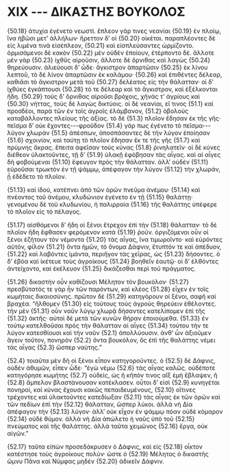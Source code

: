 
# XIX --- ΔΙΚΑΣΤΗΣ ΒΟΥΚΟΛΟΣ

{50.18} ἀτυχία ἐγένετο νεωστί. ἔπλεον γάρ τινες νεανίαι {50.19} ἐν πλοίῳ, ἵνα ἡβῶσι μετ’ ἀλλήλων· ἤρεττον δ’ οἱ {50.20} οἰκέται. παραπλέοντες δὲ εἰς λιμένα τινὰ εἰσέπλεον, {50.21} καὶ εἰσπλεύσαντες ὡρμίζοντο. ὁρμισάμενοι δὲ κακὸν {50.22} μὲν οὐδὲν ἐποίουν, ἐτέρποντο δέ. ἄλλοτε μὲν γὰρ {50.23} ἰχθῦς αἱροῦσιν, ἄλλοτε δὲ ὄρνιθας καὶ λαγὼς {50.24} θηρεύουσιν. ἁλιεύουσι δ’ ὧδε· ἄγκιστρον ἀπαρτῶσιν {50.25} ἐκ λίνου λεπτοῦ, τὸ δὲ λίνον ἀπαρτῶσιν ἐκ καλάμου· {50.26} καὶ ἐπιθέντες δέλεαρ, καθιᾶσι τὸ ἄγκιστρον μετὰ τοῦ {50.27} δελέατος εἰς τὴν θάλατταν· οἱ δ’ ἰχθύες ἐγκάπτουσι {50.28} τό τε δέλεαρ καὶ τὸ ἄγκιστρον, καὶ ἐξέλκονται ἤδη. {50.29} τοὺς δ’ ὄρνιθας αἱροῦσι βρόχοις, χῆνάς τ’ ἀγρίους καὶ {50.30} νήττας, τοὺς δὲ λαγὼς δικτύοις. οἱ δὲ νεανίαι, εἴ τινος  {51.1} καὶ προσδέοι, παρὰ τῶν ἐν τοῖς ἀγροῖς ἐλάμβανον, {51.2} ὀβολοὺς καταβάλλοντες πλείους τῆς ἀξίας. τὸ δὲ {51.3} πλοῖον ἔδησαν ἐκ τῆς γῆς· πεῖσμα δ’ οὐκ ἔχοντες---φροῦδον {51.4} γάρ πως ἐγένετο τὸ πεῖσμα---λύγον χλωρὰν {51.5} ἀπέσπων, ἀποσπάσαντες δὲ τὴν λύγον ἐποίησαν {51.6} σχοινίον, καὶ ταύτῃ τὸ πλοῖον ἔδησαν ἔκ τε τῆς γῆς {51.7} καὶ πρύμνης ἄκρας. ἔπειτα ἀφεῖσαν τοὺς κύνας {51.8} ῥινηλατεῖν· οἱ δὲ κύνες διέθεον ὑλακτοῦντες, τῇ δ’ {51.9} ὑλακῇ ἐφόβησαν τὰς αἶγας. καὶ αἱ αἶγες δὴ φοβούμεναι {51.10} ἔφευγον πρὸς τὴν θάλατταν. ἀλλ’ οὐδὲν {51.11} εὑροῦσαι τρωκτὸν ἐν τῇ ψάμμῳ, ἀπέφαγον τὴν λύγον {51.12} τὴν χλωράν, ᾗ ἐδέδετο τὸ πλοῖον.

{51.13} καὶ ἰδού, κατέπνει ἀπὸ τῶν ὀρῶν πνεῦμα ἀνέμου· {51.14} καὶ πνέοντος τοῦ ἀνέμου, κλυδώνιον ἐγένετο ἐν τῇ {51.15} θαλάττῃ· γενομένου δὲ τοῦ κλυδωνίου, ἡ παλιρροία {51.16} τῆς θαλάττης ὑπέφερε τὸ πλοῖον εἰς τὸ πέλαγος.

{51.17} αἰσθόμενοι δ’ ἤδη οἱ ξένοι ἔτρεχον ἐπὶ τὴν {51.18} θάλατταν· τὸ δὲ πλοῖον ἤδη ἔφθασεν φερόμενον κατὰ {51.19} ῥοῦν. ὀργιζόμενοι οὖν οἱ ξένοι ἐζήτουν τὸν νέμοντα {51.20} τὰς αἶγας, ἵνα τιμωροῖντο· καὶ εὑρόντες αὐτόν, φίλον {51.21} ὄντα ἡμῶν, τὸ ὄνομα Δάφνιν, ἔτυπτόν τε καὶ ἀπέδυον, {51.22} καὶ λαβόντες ἱμάντα, περιῆγον τὰς χεῖρας, ὡς {51.23} δήσοντες. ὁ δ’ ἐβόα καὶ ἱκέτευε τοὺς ἀγροίκους {51.24} βοηθεῖν ἑαυτῷ· οἱ δ’ ἐλθόντες ἀντείχοντο, καὶ ἐκέλευον {51.25} δικάζεσθαι περὶ τοῦ πράγματος.

{51.26} δικαστὴν οὖν καθίζουσι Μέλητον τὸν βουκόλον· {51.27} πρεσβύτατός τε γὰρ ἦν τῶν παρόντων, καὶ κλέος {51.28} εἶχεν ἐν τοῖς κωμήταις δικαιοσύνης. πρῶτον δὲ {51.29} κατηγόρουν οἱ ξένοι, σαφῆ καὶ βραχέα. “ἤλθομεν {51.30} εἰς τούτους τοὺς ἀγροὺς θηρεύειν ἐθέλοντες. τὴν μὲν {51.31} οὖν ναῦν λύγῳ χλωρᾷ δήσαντες κατελίπομεν ἐπὶ τῆς {51.32} ἀκτῆς· αὐτοὶ δὲ μετὰ τῶν κυνῶν θήραν ἐποιούμεθα. {51.33} ἐν τούτῳ κατελθοῦσαι πρὸς τὴν θάλατταν αἱ αἶγες {51.34} τούτου τήν τε λύγον κατεσθίουσι καὶ τὴν ναῦν  {52.1} ἀπολλύουσιν. ἀνθ’ ὧν ἀξιοῦμεν ἄγειν τοῦτον, πονηρὸν {52.2} ὄντα βουκόλον, ὃς ἐπὶ τῆς θαλάττης νέμει τὰς αἶγας {52.3} ὥσπερ ναύτης.”

{52.4} τοιαῦτα μὲν δὴ οἱ ξένοι εἶπον κατηγοροῦντες. ὁ {52.5} δὲ Δάφνις, οὐδὲν ἀθυμῶν, εἶπεν ὧδε· “ἐγὼ νέμω {52.6} τὰς αἶγας καλῶς. οὐδέποτε κατηγόρησε κωμήτης {52.7} οὐδείς, ὡς ἢ κῆπόν τινος αἲξ ἐμὴ ἔβλαψεν, ἢ {52.8} ἄμπελον βλαστάνουσαν κατέκλασεν. οὗτοι δ’ εἰσὶ {52.9} κυνηγέται πονηροί, καὶ κύνας ἔχουσι κακῶς πεπαιδευμένους, {52.10} οἵτινες τρέχοντες καὶ ὑλακτοῦντες κατεδίωξαν {52.11} τὰς αἶγας ἐκ τῶν ὀρῶν καὶ τῶν πεδίων ἐπὶ τὴν {52.12} θάλατταν, ὥσπερ λύκοι. ἀλλὰ νὴ Δία ἀπέφαγον τὴν {52.13} λύγον· ἀλλ’ οὐκ εἶχον ἐν ψάμμῳ πόαν οὐδὲ κόμαρον {52.14} οὐδὲ θύμον. ἀλλὰ νὴ Δία ἀπώλετο ἡ ναῦς ὑπὸ τοῦ {52.15} πνεύματος καὶ τῆς θαλάττης. ἀλλὰ ταῦτα χειμῶνος {52.16} ἔργα, οὐκ αἰγῶν.”

{52.17} ταῦτα εἰπὼν προσεδάκρυσεν ὁ Δάφνις, καὶ εἰς {52.18} οἶκτον κατέστησε τοὺς ἀγροίκους πολύν· ὥστε ὁ {52.19} Μέλητος ὁ δικαστὴς ὤμνυ Πᾶνα καὶ Νύμφας μηδὲν {52.20} ἀδικεῖν Δάφνιν.

